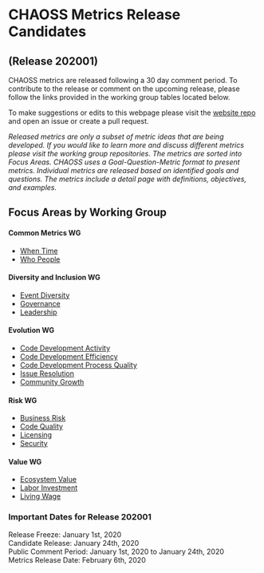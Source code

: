 # CHAOSS Metrics Release Candidates
## (Release 202001)

CHAOSS metrics are released following a 30 day comment period. To contribute to the release or comment on the upcoming release, please follow the links provided in the working group tables located below.

To make suggestions or edits to this webpage please visit the [website repo](https://github.com/chaoss/website) and open an issue or create a pull request.

*Released metrics are only a subset of metric ideas that are being developed. If you would like to learn more and discuss different metrics please visit the working group repositories. The metrics are sorted into Focus Areas. CHAOSS uses a Goal-Question-Metric format to present metrics. Individual metrics are released based on identified goals and questions. The metrics include a detail page with definitions, objectives, and examples.*  

## Focus Areas by Working Group
#### Common Metrics WG
* [When Time](#user-content-focus-area---when-time)
* [Who People](#user-content-focus-area---who-people)
#### Diversity and Inclusion WG
* [Event Diversity](#user-content-focus-area---event-diversity)
* [Governance](#user-content-focus-area---governance)
* [Leadership](#user-content-focus-area---leadership)
#### Evolution WG
* [Code Development Activity](#user-content-focus-area---code-development-activity)
* [Code Development Efficiency](#user-content-focus-area---code-development-efficiency)
* [Code Development Process Quality](#user-content-focus-area---code-development-process-quality)
* [Issue Resolution](#user-content-focus-area---issue-resolution)
* [Community Growth](#user-content-focus-area---community-growth)
#### Risk WG
* [Business Risk](#user-content-focus-area---business-risk)
* [Code Quality](#user-content-focus-area---code-quality)
* [Licensing](#user-content-focus-area---licensing)
* [Security](#user-content-focus-area---security)
#### Value WG
* [Ecosystem Value](#user-content-focus-area---ecosystem-value)
* [Labor Investment](#user-content-focus-area---labor-investment)
* [Living Wage](#user-content-focus-area---living-wage)

### Important Dates for Release 202001
Release Freeze: January 1st, 2020  
Candidate Release: January 24th, 2020  
Public Comment Period: January 1st, 2020 to January 24th, 2020  
Metrics Release Date: February 6th, 2020  
